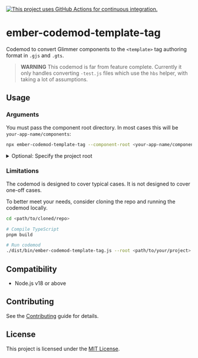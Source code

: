 [![This project uses GitHub Actions for continuous integration.](https://github.com/<your-github-handle>/<your-repo-name>/actions/workflows/ci.yml/badge.svg)](https://github.com/<your-github-handle>/<your-repo-name>/actions/workflows/ci.yml)

# ember-codemod-template-tag

Codemod to convert Glimmer components to the `<template>` tag authoring format in `.gjs` and `.gts`.

> **WARNING**
> This codemod is far from feature complete. Currently it only handles converting `-test.js` files which use the `hbs` helper, with taking a lot of assumptions.


## Usage

### Arguments

You must pass the component root directory. In most cases this will be `your-app-name/components`:

```sh
npx ember-codemod-template-tag --component-root <your-app-name/components>
```

<details>

<summary>Optional: Specify the project root</summary>

Pass `--root` to run the codemod somewhere else (i.e. not in the current directory).

```sh
npx ember-codemod-template-tag --root <path/to/your/project>
```

</details>


### Limitations

The codemod is designed to cover typical cases. It is not designed to cover one-off cases.

To better meet your needs, consider cloning the repo and running the codemod locally.

```sh
cd <path/to/cloned/repo>

# Compile TypeScript
pnpm build

# Run codemod
./dist/bin/ember-codemod-template-tag.js --root <path/to/your/project>
```


## Compatibility

- Node.js v18 or above


## Contributing

See the [Contributing](CONTRIBUTING.md) guide for details.


## License

This project is licensed under the [MIT License](LICENSE.md).
